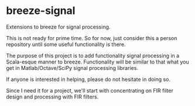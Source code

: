 # breeze-signal
Extensions to breeze for signal processing.

This is not ready for prime time.  So for now, just consider this a person 
repository until some useful functionality is there.

The purpose of this project is to add functionality signal processing 
in a Scala-esque manner to breeze.  Functionality will be similar to that
what you get in Matlab/Octave/SciPy signal processing libraries.

If anyone is interested in helping, please do not hesitate in doing so.

Since I need it for a project, we'll start with concentrating on FIR filter
design and processing with FIR filters.
